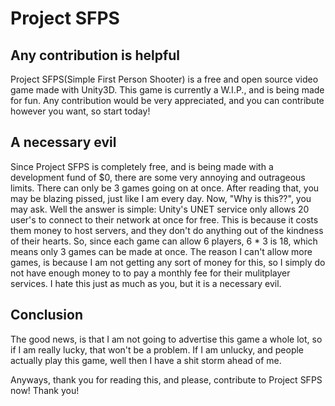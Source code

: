# Project SFPS
## Any contribution is helpful
Project SFPS(Simple First Person Shooter) is a free and open source video game made with Unity3D. This game is currently a W.I.P., and is being made for fun. Any contribution would 
be very appreciated, and you can contribute however you want, so start today!

## A necessary evil
Since Project SFPS is completely free, and is being made with a development fund of $0, there are some very annoying and outrageous limits. There can only be 3 games going on at once. 
After reading that, you may be blazing pissed, just like I am every day. Now, "Why is this??", you may ask. Well the answer is simple: Unity's UNET service only allows 20 user's to connect to 
their network at once for free. This is because it costs them money to host servers, and they don't do anything out of the kindness of their hearts. So, since each game can allow 6 players, 
6 * 3 is 18, which means only 3 games can be made at once. The reason I can't allow more games, is because I am not getting any sort of money for this, so I simply do not have enough money to 
to pay a monthly fee for their mulitplayer services. I hate this just as much as you, but it is a necessary evil.

## Conclusion
The good news, is that I am not going to advertise this game a whole lot, so if I am really lucky, that won't be a problem. If I am unlucky, and people actually play this game, well then 
I have a shit storm ahead of me.

Anyways, thank you for reading this, and please, contribute to Project SFPS now! Thank you!
